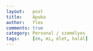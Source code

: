 ```yaml
---
layout:   post
title:    Apuka
author:   flex
comments: true
category: Personal / személyes
tags:     [én, mi, élet, halál]
---
```

